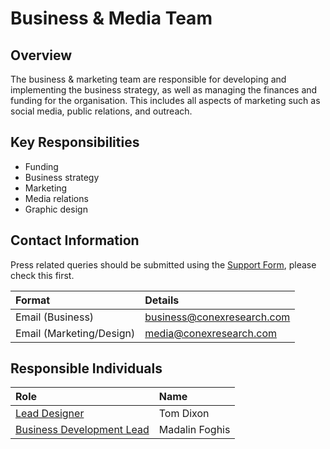 # Business & Media Team

## Overview

The business & marketing team are responsible for developing and implementing the business strategy, as well as managing the finances and funding for the organisation. This includes all aspects of marketing such as social media, public relations, and outreach.

## Key Responsibilities

* Funding
* Business strategy
* Marketing
* Media relations
* Graphic design

## Contact Information

Press related queries should be submitted using the [Support Form](https://link.conexresearch.com/support), please check this first.

| Format | Details |
| :--- | :--- |
| Email \(Business\) | business@conexresearch.com |
| Email \(Marketing/Design\) | media@conexresearch.com |

## Responsible Individuals

| Role | Name |
| :--- | :--- |
| [Lead Designer](lead-designer.md) | Tom Dixon |
| [Business Development Lead](business-development-lead.md) | Madalin Foghis |



